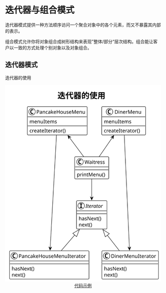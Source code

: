 # 迭代器与组合模式

迭代器模式提供一种方法顺序访问一个聚合对象中的各个元素，而又不暴露其内部的表示。

组合模式允许你将对象组合成树形结构来表现”整体/部分“层次结构。组合能让客户以一致的方式处理个别对象以及对象组合。

## 迭代器模式

迭代器的使用

<div align="center"><img src="./a/uml.svg"></div>
<div align="center"><a href="./a">代码示例</a></div>
